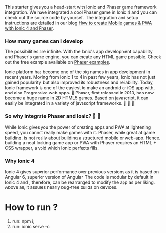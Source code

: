This starter gives you a head-start with Ionic and Phaser game framework integration. We have integrated a cool Phaser game in Ionic 4 and you can check out the source code by yourself. The integration and setup instructions are detailed in our blog [How to create Mobile games & PWA with Ionic 4 and Phaser].

### How many games can I develop
The possibilities are infinite. With the Ionic's app development capability and Phaser's game engine, you can create any HTML game possible. Check out the free example available on [Phaser examples]. 


Ionic platform has become one of the big names in app development in recent years. Moving from Ionic 1 to 4 in past few years, Ionic has not just gained popularity, but also improved its robustness and reliability. Today, Ionic framework is one of the easiest to make an android or iOS app with, and also Progressive web apps. 🚀
Phaser, first released in 2013, has now become a huge name in 2D HTML5 games. Based on javascript, it can easily be integrated in a variety of javascript frameworks. 👾 👾 👾

### So why integrate Phaser and Ionic? 🚀 👾
While Ionic gives you the power of creating apps and PWA at lightening speed, you cannot really make games with it. Phaser, while great at game building, is not really about building a structured mobile or web-app. Hence, building a neat looking game app or PWA with Phaser requires an HTML + CSS wrapper, a void which Ionic perfects fills.

### Why Ionic 4
Ionic 4 gives superior performance over previous versions as it is based on Angular 6, superior version of Angular. The code is modular by default in Ionic 4 and , therefore, can be rearranged to modify the app as per liking. Above all, it assures nearly bug-free builds on devices.

[Phaser examples]: <https://phaser.io/examples>
[How to create Mobile games & PWA with Ionic 4 and Phaser]:<https://medium.com/enappd/how-to-create-mobile-games-pwa-with-ionic4-and-phaser-7fb1e917678e>

# How to run ?
1. run: npm i;
2. run: ionic serve -c
